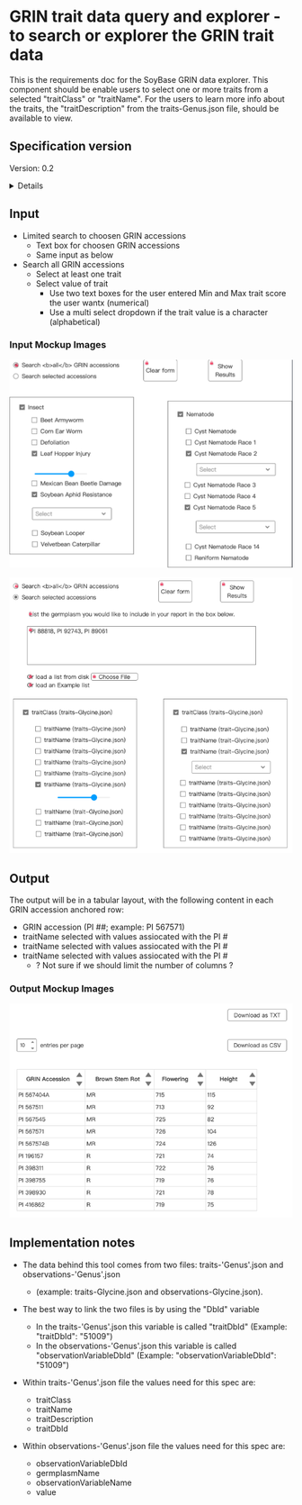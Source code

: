 # GRIN trait data query and explorer - to search or explorer the GRIN trait data 

This is the requirements doc for the SoyBase GRIN data explorer. This component should be enable users to select one or more traits from a selected "traitClass" or "traitName". For the users to learn more info about the traits, the "traitDescription" from the traits-Genus.json file, should be available to view.

## Specification version
Version: 0.2

<details>
This specification (Version 0.2) was completed in late January 2025 and was initally designed for a single species. 

</details>

## Input
  - Limited search to choosen GRIN accessions
    - Text box for choosen GRIN accessions
    - Same input as below
  - Search all GRIN accessions
    - Select at least one trait
    - Select value of trait
      - Use two text boxes for the user entered Min and Max trait score the user wantx (numerical)
      - Use a multi select dropdown if the trait value is a character (alphabetical)

### Input Mockup Images
![GRIN Explorer ALL accessions](https://github.com/legumeinfo/website-ui-specs/blob/GRIN-data-explorer/grin-data-explorer/GRIN_Explorer_Names.png "Search all accessions")

![GRIN Explorer SELECTED accessions](https://github.com/legumeinfo/website-ui-specs/blob/GRIN-data-explorer/grin-data-explorer/GRIN_Explorer_selected_acessions.png "Search selected accessions")

## Output

The output will be in a tabular layout, with the following content in each GRIN accession anchored row:
  - GRIN accession (PI ##; example: PI 567571)
  - traitName selected with values assiocated with the PI #
  - traitName selected with values assiocated with the PI #
  - traitName selected with values assiocated with the PI #
    - ? Not sure if we should limit the number of columns ?


### Output Mockup Images
![GRIN Explorer output](https://github.com/legumeinfo/website-ui-specs/blob/GRIN-data-explorer/grin-data-explorer/GRIN_Explorer_output.png "GRIN Data Explorer Results Table")

## Implementation notes

  - The data behind this tool comes from two files: traits-'Genus'.json and observations-'Genus'.json
    - (example: traits-Glycine.json and observations-Glycine.json).
      
  - The best way to link the two files is by using the "DbId" variable
    - In the traits-'Genus'.json this variable is called "traitDbId" (Example: "traitDbId": "51009")
    - In the observations-'Genus'.json this variable is called "observationVariableDbId" (Example: "observationVariableDbId": "51009")

  - Within traits-'Genus'.json file the values need for this spec are:
    - traitClass
    - traitName
    - traitDescription
    - traitDbId

  - Within observations-'Genus'.json file the values need for this spec are:
    - observationVariableDbId
    - germplasmName
    - observationVariableName
    - value







